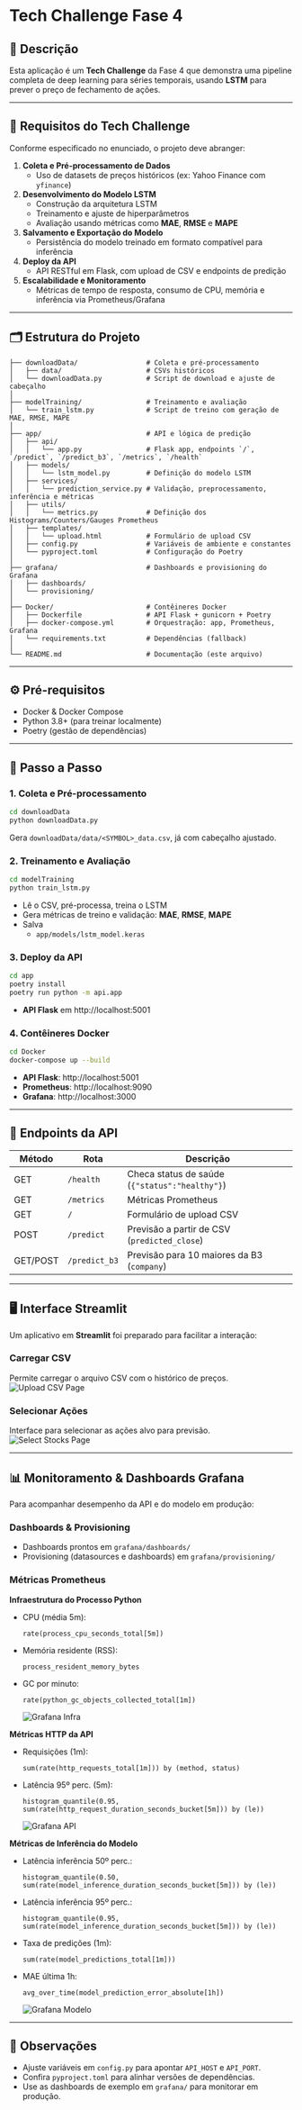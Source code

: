 # Tech Challenge Fase 4

## 📖 Descrição
Esta aplicação é um **Tech Challenge** da Fase 4 que demonstra uma pipeline completa de deep learning para séries temporais, usando **LSTM** para prever o preço de fechamento de ações. 

---

## 🎯 Requisitos do Tech Challenge  
Conforme especificado no enunciado, o projeto deve abranger:  
1. **Coleta e Pré-processamento de Dados**  
   - Uso de datasets de preços históricos (ex: Yahoo Finance com `yfinance`)  
2. **Desenvolvimento do Modelo LSTM**  
   - Construção da arquitetura LSTM  
   - Treinamento e ajuste de hiperparâmetros  
   - Avaliação usando métricas como **MAE**, **RMSE** e **MAPE**   
3. **Salvamento e Exportação do Modelo**  
   - Persistência do modelo treinado em formato compatível para inferência  
4. **Deploy da API**  
   - API RESTful em Flask, com upload de CSV e endpoints de predição   
5. **Escalabilidade e Monitoramento**  
   - Métricas de tempo de resposta, consumo de CPU, memória e inferência via Prometheus/Grafana   

---

## 🗂 Estrutura do Projeto

```text
├── downloadData/                 # Coleta e pré-processamento  
│   ├── data/                     # CSVs históricos  
│   └── downloadData.py           # Script de download e ajuste de cabeçalho   
│
├── modelTraining/                # Treinamento e avaliação  
│   └── train_lstm.py             # Script de treino com geração de MAE, RMSE, MAPE   
│
├── app/                          # API e lógica de predição  
│   ├── api/  
│   │   └── app.py                # Flask app, endpoints `/`, `/predict`, `/predict_b3`, `/metrics`, `/health`   
│   ├── models/  
│   │   └── lstm_model.py         # Definição do modelo LSTM  
│   ├── services/  
│   │   └── prediction_service.py # Validação, preprocessamento, inferência e métricas   
│   ├── utils/  
│   │   └── metrics.py            # Definição dos Histograms/Counters/Gauges Prometheus   
│   ├── templates/  
│   │   └── upload.html           # Formulário de upload CSV  
│   ├── config.py                 # Variáveis de ambiente e constantes  
│   └── pyproject.toml            # Configuração do Poetry  
│
├── grafana/                      # Dashboards e provisioning do Grafana  
│   ├── dashboards/  
│   └── provisioning/  
│
├── Docker/                       # Contêineres Docker  
│   ├── Dockerfile                # API Flask + gunicorn + Poetry  
│   ├── docker-compose.yml        # Orquestração: app, Prometheus, Grafana  
│   └── requirements.txt          # Dependências (fallback)  
│
└── README.md                     # Documentação (este arquivo)  
```

---

## ⚙️ Pré-requisitos
- Docker & Docker Compose  
- Python 3.8+ (para treinar localmente)  
- Poetry (gestão de dependências)  

---

## 🚀 Passo a Passo

### 1. Coleta e Pré-processamento
```bash
cd downloadData
python downloadData.py
```
Gera `downloadData/data/<SYMBOL>_data.csv`, já com cabeçalho ajustado. 

### 2. Treinamento e Avaliação
```bash
cd modelTraining
python train_lstm.py
```
- Lê o CSV, pré-processa, treina o LSTM  
- Gera métricas de treino e validação: **MAE**, **RMSE**, **MAPE**   
- Salva  
  - `app/models/lstm_model.keras`  

### 3. Deploy da API
```bash
cd app
poetry install
poetry run python -m api.app
```
- **API Flask** em http://localhost:5001 

### 4. Contêineres Docker
```bash
cd Docker
docker-compose up --build
```
- **API Flask**: http://localhost:5001  
- **Prometheus**: http://localhost:9090  
- **Grafana**: http://localhost:3000  

---

## 📡 Endpoints da API

| Método   | Rota           | Descrição                                    |
| -------- | -------------- | -------------------------------------------- |
| GET      | `/health`      | Checa status de saúde (`{"status":"healthy"}`) |
| GET      | `/metrics`     | Métricas Prometheus                          |
| GET      | `/`            | Formulário de upload CSV                     |
| POST     | `/predict`     | Previsão a partir de CSV (`predicted_close`) |
| GET/POST | `/predict_b3`  | Previsão para 10 maiores da B3 (`company`)   |

---

## 🖥️ Interface Streamlit

Um aplicativo em **Streamlit** foi preparado para facilitar a interação:

### Carregar CSV
Permite carregar o arquivo CSV com o histórico de preços.  
![Upload CSV Page](assets/Upload_csv.png)

### Selecionar Ações
Interface para selecionar as ações alvo para previsão.  
![Select Stocks Page](assets/Empresas_B3.png)

---

## 📊 Monitoramento & Dashboards Grafana

Para acompanhar desempenho da API e do modelo em produção:

### Dashboards & Provisioning
- Dashboards prontos em `grafana/dashboards/`  
- Provisioning (datasources e dashboards) em `grafana/provisioning/`

### Métricas Prometheus
**Infraestrutura do Processo Python**  
- CPU (média 5m):  
  ```promql
  rate(process_cpu_seconds_total[5m])
  ```
- Memória residente (RSS):  
  ```promql
  process_resident_memory_bytes
  ```
- GC por minuto:  
  ```promql
  rate(python_gc_objects_collected_total[1m])
  ```
  ![Grafana Infra](assets/Infra.png)

**Métricas HTTP da API**  
- Requisições (1m):  
  ```promql
  sum(rate(http_requests_total[1m])) by (method, status)
  ```
- Latência 95º perc. (5m):  
  ```promql
  histogram_quantile(0.95, sum(rate(http_request_duration_seconds_bucket[5m])) by (le))
  ```
  ![Grafana API](assets/API.png)

**Métricas de Inferência do Modelo**  
- Latência inferência 50º perc.:  
  ```promql
  histogram_quantile(0.50, sum(rate(model_inference_duration_seconds_bucket[5m])) by (le))
  ```
- Latência inferência 95º perc.:  
  ```promql
  histogram_quantile(0.95, sum(rate(model_inference_duration_seconds_bucket[5m])) by (le))
  ```
- Taxa de predições (1m):  
  ```promql
  sum(rate(model_predictions_total[1m]))
  ```
- MAE última 1h:  
  ```promql
  avg_over_time(model_prediction_error_absolute[1h])
  ```
  ![Grafana Modelo](assets/Modelo.png)

---

## 📝 Observações
- Ajuste variáveis em `config.py` para apontar `API_HOST` e `API_PORT`.  
- Confira `pyproject.toml` para alinhar versões de dependências.  
- Use as dashboards de exemplo em `grafana/` para monitorar em produção.  